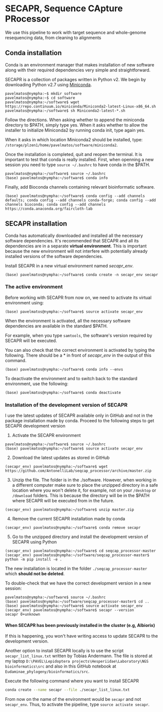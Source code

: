 # SECAPR, Sequence CApture PRocessor
We use this pipeline to work with target sequence and whole-genome resequencing data, from cleaning to alignments

## Conda installation
Conda is an environment manager that makes installation of new software along with their required dependencies very simple and straightforward.

SECAPR is a collection of packages written in Python v2. We begin by downloading Python v2.7 using [Miniconda](https://docs.conda.io/en/latest/miniconda.html).

```console
pavelmatos@nympha:~$ mkdir software
pavelmatos@nympha:~$ cd software
pavelmatos@nympha:~/software$ wget https://repo.continuum.io/miniconda/Miniconda2-latest-Linux-x86_64.sh
pavelmatos@nympha:~/software$ sh Miniconda2-latest-*.sh
```

Follow the directions. When asking whether to append the miniconda directory to $PATH, simply type yes. When it asks whether to allow the installer to initialize Miniconda2 by running conda init, type again yes.

When it asks in which location Miniconda2 should be installed, type: `/storage/plzen1/home/pavelmatos/software/miniconda2`.

Once the installation is completed, quit and reopen the terminal. It is important to test that conda is really installed. First, when openning a new session you need to type `source ~/.bashrc` to have conda in the $PATH.

```console
pavelmatos@nympha:~/software$ source ~/.bashrc
(base) pavelmatos@nympha:~/software$ conda info
```

Finally, add Bioconda channels containing relevant bioinformatic software.

```console
(base) pavelmatos@nympha:~/software$ conda config --add channels defaults; conda config --add channels conda-forge; conda config --add channels bioconda; conda config --add channels https://conda.anaconda.org/faircloth-lab
```

## SECAPR installation
Conda has automatically downloaded and installed all the necessary software dependencies. It's recommended that SECAPR and all its dependencies are in a separate **virtual environment**. This is important because the new environment will not interfere with potentially already installed versions of the software dependencies.

Install SECAPR in a new virtual environment named _secapr_env_.

```console
(base) pavelmatos@nympha:~/software$ conda create -n secapr_env secapr
```

### The active environment
Before working with SECAPR from now on, we need to activate its virtual environment using:

```console
(base) pavelmatos@nympha:~/software$ source activate secapr_env
```

When the environment is activated, all the necessary software dependencies are available in the standard $PATH.

For example, when you type `samtools`, the software's version required by SECAPR will be executed.

You can also check that the correct environment is activated by typing the following. There should be a * in front of _secapr_env_ in the output of this command.

```console
(base) pavelmatos@nympha:~/software$ conda info --envs
```

To deactivate the environment and to switch back to the standard environment, use the following:

```console
(base) pavelmatos@nympha:~/software$ conda deactivate
```

### Installation of the development version of SECAPR
I use the latest updates of SECAPR available only in GitHub and not in the package installation made by conda. Proceed to the following steps to get SECAPR development version

1. Activate the SECAPR environment

```console
pavelmatos@nympha:~/software$ source ~/.bashrc
(base) pavelmatos@nympha:~/software$ source activate secapr_env
```
2. Download the latest updates as stored in GitHub

```console
(secapr_env) pavelmatos@nympha:~/software$ wget https://github.com/AntonelliLab/seqcap_processor/archive/master.zip
```

3. Unzip the file. The folder is in the ./software. However, when working in a different computer make sure to place the unzipped directory in a safe location where you won't delete it, for example, not on your `/desktop` or `/download` folders. This is because the directory will be in the $PATH where SECAPR will be executed from in the future.

```console
(secapr_env) pavelmatos@nympha:~/software$ unzip master.zip
```

4. Remove the current SECAPR installation made by conda

```console
(secapr_env) pavelmatos@nympha:~/software$ conda remove secapr
```

5. Go to the unzipped directory and install the development version of SECAPR using Python

```console
(secapr_env) pavelmatos@nympha:~/software$ cd seqcap_processor-master
(secapr_env) pavelmatos@nympha:~/software/seqcap_processor-master$ python -m pip install -e .
```

The new installation is located in the folder `./seqcap_processor-master` which **should not be deleted**.

To double-check that we have the correct development version in a new session:

```console
pavelmatos@nympha:~/software$ source ~/.bashrc
(base) pavelmatos@nympha:~/software/seqcap_processor-master$ cd ..
(base) pavelmatos@nympha:~/software$ source activate secapr_env
(secapr_env) pavelmatos@nympha:~/software$ secapr --version
secapr 0+unknown
```

#### When SECAPR has been previously installed in the cluster (e.g, Albiorix)
If this is happening, you won't have writing access to update SECAPR to the development version.

Another option to install SECAPR locally is to use the script `secapr_list_linux.txt` written by Tobias Andermann. The file is stored at my laptop `D:\PAVEL\Lepidoptera projects\Hesperiidae\Laboratory\NGS bioinformatics\src` and also in this GitHub notebook at `Eudaminae_phylogeny/bioinformatics/src`.

Execute the following command where you want to install SECAPR

```sh
conda create --name secapr --file ./secapr_list_linux.txt
```

From now on the name of the environment would be `secapr` and not `secapr_env`. Thus, to activate the pipeline, type `source activate secapr`.

